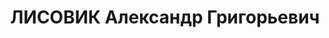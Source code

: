 ---
title: ЛИСОВИК Александр Григорьевич
description: "родился в 1897 в селе Горбани Харьковской губернии - расстрелян 24.10.1937\
  \ в Киеве, член РКП(б) Послужной список 1926\t председатель Исполнительного комитета\
  \ Артёмовского окружного Совета 02.10.1932\t председатель Исполнительного комитета\
  \ Винницкого областного Совета 02.07.1937\t арестован"
---
